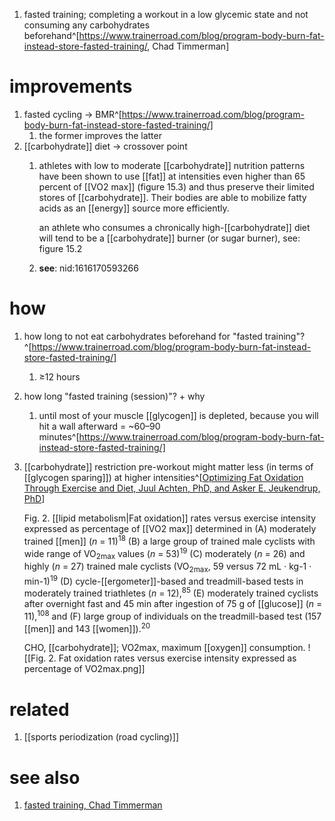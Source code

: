 1. fasted training; completing a workout in a low glycemic state and not consuming any carbohydrates beforehand^[https://www.trainerroad.com/blog/program-body-burn-fat-instead-store-fasted-training/, Chad Timmerman]

# improvements
1. fasted cycling → BMR^[https://www.trainerroad.com/blog/program-body-burn-fat-instead-store-fasted-training/]
	1. the former improves the latter
2. [[carbohydrate]] diet → crossover point
	1. athletes with low to moderate [[carbohydrate]] nutrition patterns have been shown to use [[fat]] at intensities even higher than 65 percent of [[VO2 max]] (figure 15.3) and thus preserve their limited stores of [[carbohydrate]]. Their bodies are able to mobilize fatty acids as an [[energy]] source more efficiently.

		an athlete who consumes a chronically high-[[carbohydrate]] diet will tend to be a [[carbohydrate]] burner (or sugar burner), see: figure 15.2
	1. **see**: nid:1616170593266

# how
1. how long to not eat carbohydrates beforehand for "fasted training"?^[https://www.trainerroad.com/blog/program-body-burn-fat-instead-store-fasted-training/]
	1. ≥12 hours
2. how long "fasted training (session)"? + why
	1. until most of your muscle [[glycogen]] is depleted, because you will hit a wall afterward = ~60–90 minutes^[https://www.trainerroad.com/blog/program-body-burn-fat-instead-store-fasted-training/]
2. [[carbohydrate]] restriction pre-workout might matter less (in terms of [[glycogen sparing]]) at higher intensities^[[Optimizing Fat Oxidation Through Exercise and Diet, Juul Achten, PhD, and Asker E. Jeukendrup, PhD](https://pubmed.ncbi.nlm.nih.gov/15212756/)]
   
   Fig. 2. [[lipid metabolism|Fat oxidation]] rates versus exercise intensity expressed as percentage of [[VO2 max]] determined in (A) moderately trained [[men]] (_n_ = 11)<sup>18</sup> (B) a large group of trained male cyclists with wide range of VO<sub>2max</sub> values (_n_ = 53)<sup>19</sup> (C) moderately (_n_ = 26) and highly (_n_ = 27) trained male cyclists (VO<sub>2max</sub>, 59 versus 72 mL · kg-1 · min-1)<sup>19</sup> (D) cycle-[[ergometer]]-based and treadmill-based tests in moderately trained triathletes (_n_ = 12),<sup>85</sup> (E) moderately trained cyclists after overnight fast and 45 min after ingestion of 75 g of [[glucose]] (_n_ = 11),<sup>108</sup> and (F) large group of individuals on the treadmill-based test (157 [[men]] and 143 [[women]]).<sup>20</sup>
   
   CHO, [[carbohydrate]];
   VO2max, maximum [[oxygen]] consumption.
   ![[Fig. 2. Fat oxidation rates versus exercise intensity expressed as percentage of VO2max.png]]

# related
1. [[sports periodization (road cycling)]]

# see also
1. [fasted training, Chad Timmerman](https://www.trainerroad.com/forum/t/a-few-questions-about-fasting-rides-fasted-training/3629/2?u=lorenz_duremdes)